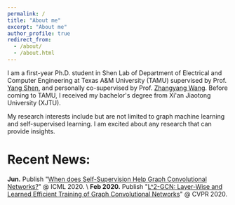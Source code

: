 ```yaml
---
permalink: /
title: "About me"
excerpt: "About me"
author_profile: true
redirect_from: 
  - /about/
  - /about.html
---
```


I am a first-year Ph.D. student in Shen Lab of Department of Electrical and Computer Engineering at Texas A&M University (TAMU) supervised by Prof. [Yang Shen](https://shen-lab.github.io/), and personally co-supervised by Prof. [Zhangyang Wang](https://www.atlaswang.com/). Before coming to TAMU, I received my bachelor's degree from Xi'an Jiaotong University (XJTU).

My research interests include but are not limited to graph machine learning and self-supervised learning. I am excited about any research that can provide insights.

Recent News:
=====
**Jun.** Publish "[When does Self-Supervision Help Graph Convolutional Networks?]()" @ ICML 2020. \\
**Feb 2020.** Publish "[L^2-GCN: Layer-Wise and Learned Efficient Training of Graph Convolutional Networks](https://arxiv.org/abs/2003.13606)" @ CVPR 2020.

